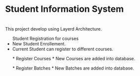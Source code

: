 # **Student Information System** <h1>

<p>This project develop using Layerd Architecture.</P>
<ul>Student Registration for courses
        <li> New Student Enrollement.</li>
        <li> Current Student can register to different courses.</li>
</ul>
<ul>* Register Courses
  * New Courses are added into database.</ul>
<ul>* Register Batches
  * New Batches are added into database.</ul>

  